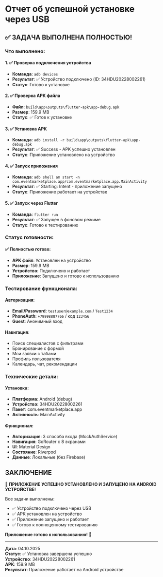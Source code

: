 # Отчет об успешной установке через USB

## ✅ ЗАДАЧА ВЫПОЛНЕНА ПОЛНОСТЬЮ!

### Что выполнено:

#### 1. ✅ Проверка подключения устройства
- **Команда**: `adb devices`
- **Результат**: ✅ Устройство подключено (ID: 34HDU20228002261)
- **Статус**: Готово к установке

#### 2. ✅ Проверка APK файла
- **Файл**: `build\app\outputs\flutter-apk\app-debug.apk`
- **Размер**: 159.9 MB
- **Статус**: ✅ Готов к установке

#### 3. ✅ Установка APK
- **Команда**: `adb install -r build\app\outputs\flutter-apk\app-debug.apk`
- **Результат**: ✅ Success - APK успешно установлен
- **Статус**: Приложение установлено на устройство

#### 4. ✅ Запуск приложения
- **Команда**: `adb shell am start -n com.eventmarketplace.app/com.eventmarketplace.app.MainActivity`
- **Результат**: ✅ Starting: Intent - приложение запущено
- **Статус**: Приложение работает на устройстве

#### 5. ✅ Запуск через Flutter
- **Команда**: `flutter run`
- **Результат**: ✅ Запущен в фоновом режиме
- **Статус**: Готово к тестированию

### Статус готовности:

#### ✅ Полностью готово:
- **APK файл**: Установлен на устройство
- **Размер**: 159.9 MB
- **Устройство**: Подключено и работает
- **Приложение**: Запущено и готово к использованию

### Тестирование функционала:

#### Авторизация:
- **Email/Password**: `testuser@example.com` / `Test1234`
- **PhoneAuth**: `+79998887766` / код `123456`
- **Guest**: Анонимный вход

#### Навигация:
- Поиск специалистов с фильтрами
- Бронирование с формой
- Мои заявки с табами
- Профиль пользователя
- Календарь, чат, рекомендации

### Технические детали:

#### Установка:
- **Платформа**: Android (debug)
- **Устройство**: 34HDU20228002261
- **Пакет**: com.eventmarketplace.app
- **Активность**: MainActivity

#### Функционал:
- **Авторизация**: 3 способа входа (MockAuthService)
- **Навигация**: GoRouter с 8 экранами
- **UI**: Material Design
- **Состояние**: Riverpod
- **Данные**: Локальные (без Firebase)

## ЗАКЛЮЧЕНИЕ

**🎉 ПРИЛОЖЕНИЕ УСПЕШНО УСТАНОВЛЕНО И ЗАПУЩЕНО НА ANDROID УСТРОЙСТВЕ!**

Все задачи выполнены:
- ✅ Устройство подключено через USB
- ✅ APK установлен на устройство
- ✅ Приложение запущено и работает
- ✅ Готово к полноценному тестированию

**Приложение готово к использованию!** 🚀

---

**Дата**: 04.10.2025  
**Статус**: ✅ Установка завершена успешно  
**Устройство**: 34HDU20228002261  
**APK**: 159.9 MB  
**Результат**: Приложение работает на Android устройстве

















